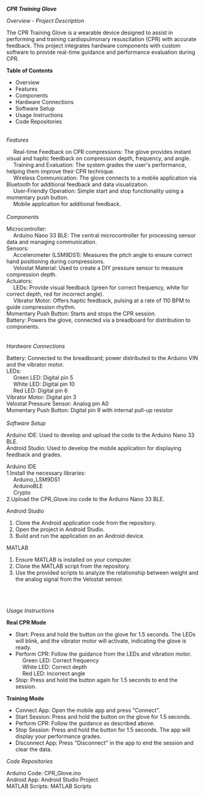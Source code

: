 _**CPR Training Glove**_
  
_Overview - Project Description_

The CPR Training Glove is a wearable device designed to assist in performing and training cardiopulmonary resuscitation (CPR) with accurate feedback.
This project integrates hardware components with custom software to provide real-time guidance and performance evaluation during CPR.


**Table of Contents**
- Overview
- Features
- Components
- Hardware Connections
- Software Setup
- Usage Instructions
- Code Repositories

\
_Features_

  &emsp; Real-time Feedback on CPR compressions: The glove provides instant visual and haptic feedback on compression depth, frequency, and angle.\
  &emsp; Training and Evaluation: The system grades the user's performance, helping them improve their CPR technique.   
  &emsp; Wireless Communication: The glove connects to a mobile application via Bluetooth for additional feedback and data visualization.  
  &emsp; User-Friendly Operation: Simple start and stop functionality using a momentary push button.  
  &emsp; Mobile application for additional feedback.
\
\
_Components_

  Microcontroller:\
    &emsp; Arduino Nano 33 BLE: The central microcontroller for processing sensor data and managing communication.  \
  Sensors:  
    &emsp; Accelerometer (LSM9DS1): Measures the pitch angle to ensure correct hand positioning during compressions.  
    &emsp; Velostat Material: Used to create a DIY pressure sensor to measure compression depth.  
  Actuators:  
    &emsp; LEDs: Provide visual feedback (green for correct frequency, white for correct depth, red for incorrect angle).  
    &emsp; Vibrator Motor: Offers haptic feedback, pulsing at a rate of 110 BPM to guide compression rhythm.  
  Momentary Push Button: Starts and stops the CPR session.  
  Battery: Powers the glove, connected via a breadboard for distribution to components.  
   \
   \
_Hardware Connections_

Battery: Connected to the breadboard; power distributed to the Arduino VIN and the vibrator motor.\
LEDs:\
&emsp; Green LED: Digital pin 5\
&emsp; White LED: Digital pin 10\
&emsp; Red LED: Digital pin 6\
Vibrator Motor: Digital pin 3\
Velostat Pressure Sensor: Analog pin A0\
Momentary Push Button: Digital pin 9 with internal pull-up resistor
\
\
_Software Setup_

Arduino IDE: Used to develop and upload the code to the Arduino Nano 33 BLE.\
Android Studio: Used to develop the mobile application for displaying feedback and grades.

Arduino IDE\
1.Install the necessary libraries:\
    &emsp; Arduino_LSM9DS1\
    &emsp; ArduinoBLE\
    &emsp; Crypto\
2.Upload the CPR_Glove.ino code to the Arduino Nano 33 BLE.


Android Studio
1. Clone the Android application code from the repository.  
2. Open the project in Android Studio.  
3. Build and run the application on an Android device.

MATLAB
1. Ensure MATLAB is installed on your computer.
2. Clone the MATLAB script from the repository.
3. Use the provided scripts to analyze the relationship between weight and the analog signal from the Velostat sensor.


\
\
\
_Usage Instructions_

**Real CPR Mode**

- Start: Press and hold the button on the glove for 1.5 seconds. The LEDs will blink, and the vibrator motor will activate, indicating the glove is ready.
- Perform CPR: Follow the guidance from the LEDs and vibration motor.\
    &emsp; Green LED: Correct frequency\
    &emsp; White LED: Correct depth\
    &emsp; Red LED: Incorrect angle
- Stop: Press and hold the button again for 1.5 seconds to end the session.

**Training Mode**

- Connect App: Open the mobile app and press "Connect".
- Start Session: Press and hold the button on the glove for 1.5 seconds.
- Perform CPR: Follow the guidance as described above.
- Stop Session: Press and hold the button for 1.5 seconds. The app will display your performance grades.
- Disconnect App: Press "Disconnect" in the app to end the session and clear the data.


_Code Repositories_

Arduino Code: CPR_Glove.ino\
Android App: Android Studio Project\
MATLAB Scripts: MATLAB Scripts

